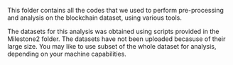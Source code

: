 This folder contains all the codes that we used to perform pre-processing and analysis on the blockchain dataset, using various tools.

The datasets for this analysis was obtained using scripts provided in the Milestone2 folder. The datasets have not been uploaded becasuse of their large size. You may like to use subset of the whole dataset for analysis, depending on your machine capabilities. 

 
